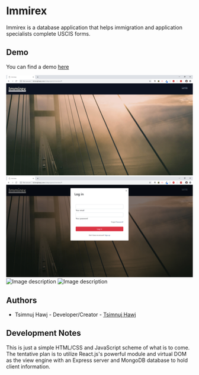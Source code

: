 # Immirex
Immirex is a database application that helps immigration and application specialists complete USCIS forms.

## Demo
You can find a demo [here](http://tsimnujhawj.com/sideprojects/immirex/)

![Image description](resources/immirex_1.png)
![Image description](resources/immirex_2.png)
![Image description](resources/immirex_3.png)
![Image description](resources/immirex_4.png)


## Authors
* Tsimnuj Hawj - Developer/Creator - [Tsimnuj Hawj](https://github.com/tsimnujhawj)

## Development Notes
This is just a simple HTML/CSS and JavaScript scheme of what is to come. The tentative plan is to utilize React.js's powerful module and virtual DOM as the view engine with an Express server and MongoDB database to hold client information.
